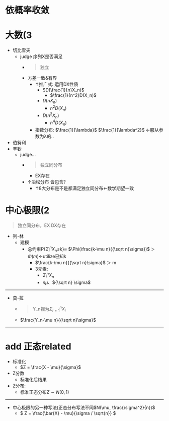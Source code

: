 # 依概率收敛

# 大数(3

- 切比雪夫
    - judge 序列X是否满足
        - >独立
        - 方差一致&有界
            - ↑推广式: 运用DX性质
                - $D(\frac{1}{n}X_n)$
                    - $\frac{1}{n^2}D(X_n)$
                - $D(nX_n)$
                    - $n^2D(X_n)$
                - $D(n^2X_n)$
                    - $n^4D(X_n)$
            - 指数分布: $\frac{1}{\lambda}$ $\frac{1}{\lambda^2}$ ←服从参数为λ的..
- 伯努利
- 辛钦
    - judge...
        - >独立同分布
            - EX存在
        - ↑泊松分布 皆包含? 
            - ↑8大分布是不是都满足独立同分布←数学期望一致

# 中心极限(2
>独立同分布，EX DX存在
- 列-林
    - 建模
        - 总约束P{$\Sigma_i^n X_n$≤k}≈ $\Phi(\frac{k-\mu n}{{\sqrt n}\sigma})$ `＞` $\Phi(m)$←utilize已知k
            - $\frac{k-\mu n}{{\sqrt n}\sigma}$ ＞ m
            - 3元素:
                - $\Sigma_i^n X_n$
                - $n\mu$、${\sqrt n} \sigma$
       
---
- 莫-拉
    - >Y_n视为$\Sigma_{i=1}^n X_i$
    - $\frac{Y_n-\mu n}{{\sqrt n}\sigma}$
---
# add 正态related
- 标准化
    - $Z = \frac{X - \mu}{\sigma}$
- Z分数
    - 标准化后结果
- Z分布: 
    - 标准正态分布$Z \sim N(0,1)$
- --
- 中心极限的另一种写法(正态分布写法不同$N(\mu, \frac{\sigma^2}{n})$
    - $ Z = \frac{\bar{X} - \mu}{\sigma / \sqrt{n}} $
